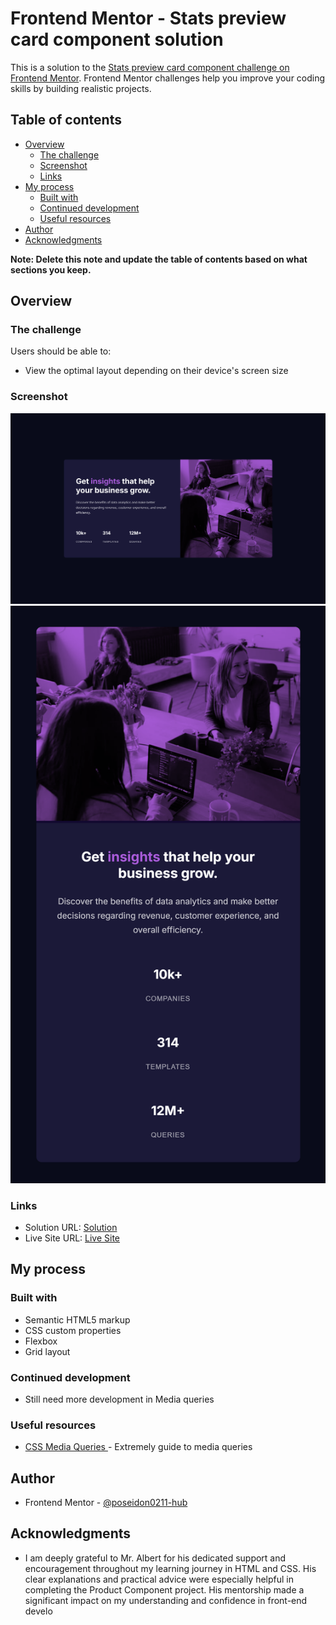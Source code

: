 # Frontend Mentor - Stats preview card component solution

This is a solution to the [Stats preview card component challenge on Frontend Mentor](https://www.frontendmentor.io/challenges/stats-preview-card-component-8JqbgoU62). Frontend Mentor challenges help you improve your coding skills by building realistic projects. 

## Table of contents

- [Overview](#overview)
  - [The challenge](#the-challenge)
  - [Screenshot](#Screenshot)
  - [Links](#links)
- [My process](#my-process)
  - [Built with](#built-with)
  - [Continued development](#continued-development)
  - [Useful resources](#useful-resources)
- [Author](#author)
- [Acknowledgments](#acknowledgments)

**Note: Delete this note and update the table of contents based on what sections you keep.**

## Overview

### The challenge

Users should be able to:

- View the optimal layout depending on their device's screen size
  
### Screenshot

![](Screenshot/Desktop.png)
![](Screenshot/Mobile.png)

### Links

- Solution URL: <a href="https://www.frontendmentor.io/solutions/stats-preview-card-coponent-wp8XAbrBA1" target="_blank" rel="noreferrer"> Solution </a>
- Live Site URL: <a href="https://stats-preview-carrd-component.netlify.app/" target="_blank" rel="noreferrer">Live Site </a>

## My process

### Built with

- Semantic HTML5 markup
- CSS custom properties
- Flexbox
- Grid layout

### Continued development

- Still need more development in Media queries 

### Useful resources

- [CSS Media Queries ](https://css-tricks.com/a-complete-guide-to-css-media-queries/)- Extremely guide to media queries

## Author

- Frontend Mentor - [@poseidon0211-hub](https://www.frontendmentor.io/poseidon0211-hub)

## Acknowledgments

- I am deeply grateful to Mr. Albert for his dedicated support and encouragement throughout my learning journey in HTML and CSS. His clear explanations and practical advice were especially helpful in completing the Product Component project. His mentorship made a significant impact on my understanding and confidence in front-end develo
